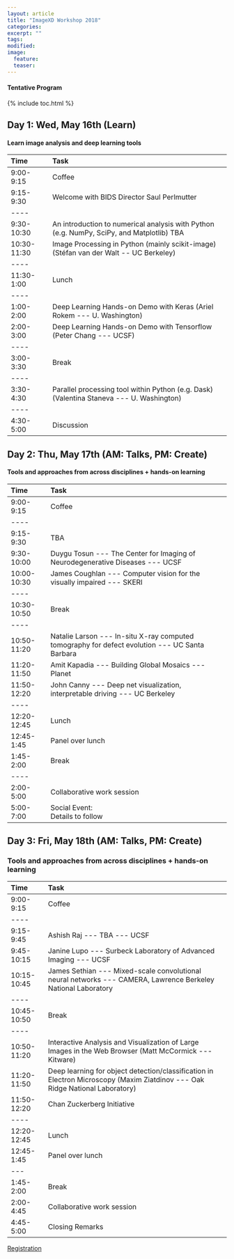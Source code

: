 ```yaml
---
layout: article
title: "ImageXD Workshop 2018"
categories:
excerpt: ""
tags:
modified:
image:
  feature:
  teaser:  
---
```


#### Tentative Program

{% include toc.html %}

## Day 1: Wed, May 16th (Learn)

#### Learn image analysis and deep learning tools

| Time        | Task    |
|:------------|:--------|
| 9:00-9:15   | <span class="badge warning">Coffee</span>|
| 9:15-9:30   | Welcome with BIDS Director Saul Perlmutter  |
|----
| 9:30-10:30  | An introduction to numerical analysis with Python (e.g. NumPy, SciPy, and Matplotlib) TBA |
| 10:30-11:30 | Image Processing in Python (mainly scikit-image) (Stéfan van der Walt -- UC Berkeley) |
|----
| 11:30-1:00  | <span class="badge warning">Lunch</span>   |
|----
| 1:00-2:00   | Deep Learning Hands-on Demo with Keras (Ariel Rokem --- U. Washington)    |
| 2:00-3:00   | Deep Learning Hands-on Demo with Tensorflow (Peter Chang --- UCSF)  |
|----
| 3:00-3:30   | <span class="badge warning">Break</span>   |
|----
| 3:30-4:30   | Parallel processing tool within Python (e.g. Dask) (Valentina Staneva --- U. Washington) |
|----
| 4:30-5:00   | Discussion |

## Day 2: Thu, May 17th (AM: Talks, PM: Create)

#### Tools and approaches from across disciplines + hands-on learning

| Time        | Task    |
|:------------|:--------|
| 9:00-9:15   | <span class="badge warning">Coffee</span>  |
|----
| 9:15-9:30   | TBA |
| 9:30-10:00  | Duygu Tosun --- The Center for Imaging of Neurodegenerative Diseases  --- UCSF |
| 10:00-10:30 | James Coughlan --- Computer vision for the visually impaired --- SKERI |
|----
| 10:30-10:50  | <span class="badge warning">Break</span>   |
|----
| 10:50-11:20  | Natalie Larson --- In-situ X-ray computed tomography for defect evolution --- UC Santa Barbara |
| 11:20-11:50  | Amit Kapadia --- Building Global Mosaics --- Planet |
| 11:50-12:20  | John Canny --- Deep net visualization, interpretable driving --- UC Berkeley  |
|----
| 12:20-12:45  | <span class="badge warning">Lunch</span>  |
| 12:45-1:45   | <span class="badge success">Panel over lunch</span> |
| 1:45-2:00    | Break |
|----
| 2:00-5:00    | Collaborative work session |
| 5:00-7:00    | <span class="badge danger">Social Event:</span> <br/> Details to follow |


## Day 3: Fri, May 18th (AM: Talks, PM: Create)

### Tools and approaches from across disciplines + hands-on learning


| Time        | Task    |
|:------------|:--------|
| 9:00-9:15   | <span class="badge warning">Coffee</span>  |
|----
| 9:15-9:45   | Ashish Raj --- TBA --- UCSF |
| 9:45-10:15  | Janine Lupo --- Surbeck Laboratory of Advanced Imaging --- UCSF |
| 10:15-10:45 | James Sethian --- Mixed-scale convolutional neural networks --- CAMERA, Lawrence Berkeley National Laboratory |
|----
| 10:45-10:50  | <span class="badge warning">Break</span>   |
|----
| 10:50-11:20  | Interactive Analysis and Visualization of Large Images in the Web Browser (Matt McCormick --- Kitware)  |
| 11:20-11:50  | Deep learning for object detection/classification in Electron Microscopy (Maxim Ziatdinov --- Oak Ridge National Laboratory)  |
| 11:50-12:20  | Chan Zuckerberg Initiative |
|----
| 12:20-12:45  | <span class="badge warning">Lunch</span>  |
| 12:45-1:45   | <span class="badge success">Panel over lunch</span> |
|---
| 1:45-2:00    | Break |
| 2:00-4:45    | Collaborative work session |
| 4:45-5:00    | Closing Remarks |

<a href="https://docs.google.com/forms/d/13gRMnLP3MTd3g6JoxfTZT0vBZqa10dE3Gg5HOwRR82Y/" class="btn"> Registration </a>
